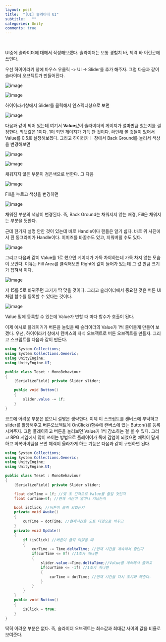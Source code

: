 ```yaml
---
layout: post
title:  "[UI] 슬라이더 UI"
subtitle:   ""
categories: Unity
comments: true
---
```


<br>

UI중에 슬라이더에 대해서 작성해보겠다. 슬라이더는 보통 경험치 바, 체력 바 이런곳에 쓰인다.

우선 하이어라키 창에 마우스 우클릭 -> UI -> Slider를 추가 해주자. 그럼 다음과 같이 슬라이더 오브젝트가 만들어진다.

![image](https://user-images.githubusercontent.com/101051124/158149151-28e45687-8301-4ea1-88ce-a09e2bb617a0.png)

![image](https://user-images.githubusercontent.com/101051124/158149342-3a78abdc-4705-439e-8c71-b85b08882be0.png)

하이어라키창에서 Slider를 클릭해서 인스펙터창으로 보면

![image](https://user-images.githubusercontent.com/101051124/158149504-260c2f53-8221-4d59-b67c-38c2021d04ed.png)

다음과 같이 되어 있는데 여기서 **Value**값이 슬라이더의 게이지가 얼마만큼 찼는지를 결정한다. 최댓값은 1이다. 1이 되면 게이지가 가득 찬 것이다. 확인해 볼 것들이 있어서 Value를 0.5로 설정해보겠다. 그리고 하이러카ㅣ 창에서 Back Ground를 눌러서 색상을 변경해보면

![image](https://user-images.githubusercontent.com/101051124/158149988-5ce9348e-800d-49d6-8b7b-df3770ef26b2.png)

![image](https://user-images.githubusercontent.com/101051124/158150124-9bb748cc-ee71-4631-9766-23d1052c6518.png)

채워지지 않은 부분이 검은색으로 변한다. 그 다음 

![image](https://user-images.githubusercontent.com/101051124/158150245-09b7743e-8fb0-4db5-92cf-a9287dfa84c5.png)

Fill을 누르고 색상을 변경하면

![image](https://user-images.githubusercontent.com/101051124/158150357-fe7d91b8-7802-4b7c-bf34-7ecefd6c5d9c.png)

채워진 부분의 색상이 변경된다. 즉, Back Ground는 채워지지 않는 배경, Fill은 채워지는 부분을 뜻한다.

근데 한가지 설명 안한 것이 있는데 바로 Handle이다 핸들은 알기 쉽다. 바로 위 사진에서 흰 동그라미가 Handle이다. 이미즈를 바꿀수도 있고, 지워버릴 수도 있다. 

![image](https://user-images.githubusercontent.com/101051124/158151628-d1ad13fc-6096-48ad-8778-8e9c9f39dd0a.png)

그리고 다음과 같이 Value를 1로 했으면 게이지가 가득 차야하는데 가득 차지 않는 모습이 보인다. 이유는 Fill Area를 클릭해보면 Right에 값이 들어가 있는데 그 값 만큼 크기가 잡혀서 이다. 

![image](https://user-images.githubusercontent.com/101051124/158151962-64731c73-8371-4e95-9b62-df87df891c68.png)

저 15를 5로 바꿔주면 크기가 딱 맞을 것이다. 그리고 슬라이더에서 중요한 것은 버튼 UI처럼 함수를 등록할 수 있다는 것이다. 

![image](https://user-images.githubusercontent.com/101051124/158152208-1b5db02e-c617-4ab1-8966-b83842641c12.png)

Value 밑에 등록할 수 있는데 Value가 변할 때 마다 함수가 호출이 된다.

이제 예시로 플레이거가 버튼을 눌렀을 때 슬라이더의 Value가 1씩 줄어들게 만들어 보겠다. 우선, 하이어라키 창에서 캔버스의 자식 오브젝트로 버튼 오브젝트를 만들자. 그리고 스크립트를 다음과 같이 만든다.

```csharp
using System.Collections;
using System.Collections.Generic;
using UnityEngine;
using UnityEngine.UI;

public class Teset : MonoBehaviour
{
    [SerializeField] private Slider slider;

    public void Button()
    {
        slider.value -= 1f;
    }
}
```

코드에 어려운 부분은 없으니 설명은 생략한다. 이제 이 스크립트를 캔버스에 부탁하고 slider를 할당해주고 버튼오브젝트에 OnClick()함수에 캔버스에 있는 Button()를 등록시켜주자. 그럼 플레이하고 버튼을 눌러보면 Value가 1씩 감소하는 걸 볼 수 있다. 그리고 RPG 게임에서 많이 쓰이는 방법으로 플레이어가 독에 감염이 되었으면 체력이 달게 하고 회복아이템을 쓰면 체력이 올라가게 하는 기능은 다음과 같이 구현하면 된다.

```csharp
using System.Collections;
using System.Collections.Generic;
using UnityEngine;
using UnityEngine.UI;

public class Teset : MonoBehaviour
{
    [SerializeField] private Slider slider;

    float dotTime = 1f; //몇 초 간격으로 Value를 줄일 것인지
    float curTime=0f; //현재 시간이 얼마나 지났는지

    bool isClick; //버튼이 클릭 되었는지
    private void Awake()
    {
        curTime = dotTime; //현재시간을 도트 타임으로 바꾸고
    }
    private void Update()
    {
        if (isClick) //버튼이 클릭 되었을 때
        {
            curTime -= Time.deltaTime; //현재 시간을 계속해서 줄인다
            if(curTime <= 0f) //1초가 지나면
            {
                slider.value-=Time.deltaTime;//Value를 계속해서 줄이고
                if(curTime <= -1f) //1초가 지나면
                {
                    curTime = dotTime; //현재 시간을 다시 초기화 해준다.
                }
            }
        }
    }
    public void Button()
    {
        isClick = true;
    }
}
```

딱히 어려운 부분은 없다. 즉, 슬라이더 오브젝트는 최소값과 최대값 사이의 값을 비율로 보여준다.

